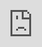 ```yaml
---
layout: default
title: Creation Club
nav_order: 6
---
```

# Creation Club Overhauls
###### By WhisperDealer

Lorerim requires the full paid to Skyrim Anniversay Edition update (AE for short) which includes content from Creation Club. If I were to describe these quests I would say...*"here, its all in this note"*. There is almost a whole category of mods that overhaul Creation Club content and Lorerim utilises some of these to provide a more fun, engaging and immersive experiance.

## Disabled Quests or removed items
Before discussing whats been overhauled, first lets highlighted what has been removed.

**Alternate Armors Quests**: The alternate armors from Creation Club are now part of the many armors found across Skyrim and Beyond. Because of this, the quests that were added to obtain these armors have been disabled. You will now find these distrubted to selected NPCs.

**Umbra**: Lorerim's main goal was to be as lore-friendly as possible and [Umbra](https://en.uesp.net/wiki/Skyrim:Umbra) was destroyed/absorbed by Clavicus Vile in the books that were published before Skyrim came out.

**The Arms of Chaos**: The staff was shattered into pieces by the Eternal Champion at the end of Arena. Due to this, [The Arms of Chaos](https://en.uesp.net/wiki/Skyrim:The_Arms_of_Chaos) creation was removed.

**Sunder and Wraithguard**: While technically, the [Sunder and Wraithguard]() creation was removed, another mod adds these items from lore back in a new quest "The Tools of Kagrenac". Read more about it our [New Quests guide](https://themoddingbungalo.com/lists/lorerim/guides/new-quests/#the-tools-of-kagrenac) 

## Saints & Seducers Extended Cut
![image](https://staticdelivery.nexusmods.com/mods/1704/images/72772/72772-1662761619-1874272167.png)

*"Return to the Shivering Isles in a fully-voiced overhaul of Skyrim's Saints and Seducers Creation".* Saints & Seducers Extended Cut is an overhaul and expansion of the Saints & Seducers official Creation. A handful of elements from the original quest have been preserved and expanded into a new, fully-voiced quest. The mod will take players back to the Shivering Isles, first seen in The Elder Scrolls IV: Oblivion, for a polished, high-quality adventure through a new region of the Realm of Madness. 

This quest mod also affects the following Creation Club content: [Shadowrend](https://en.uesp.net/wiki/Skyrim:Shadowrend), [Ruin’s Edge](https://en.uesp.net/wiki/Skyrim:Ruin%27s_Edge), and the [Staff of Sheogorath](https://en.uesp.net/wiki/Skyrim:Staff_of_Sheogorath) seamlessly integrating them into the new worldspace added.

To begin the mod questline, you must be at least level 20 and have completed [The Mind of Madness](https://elderscrolls.fandom.com/wiki/The_Mind_of_Madness).

## Morihaus' Refuge
![image](https://staticdelivery.nexusmods.com/mods/1704/images/68558/68558-1653387421-222371772.jpeg)

*Changes the Lord's Mail's integration by removing the existing quest and instead adding an entirely new dungeon and equipping its boss with the Lord's Mail for a challenging fight to acquire it.*

A brilliant mod by [Jelidity](https://next.nexusmods.com/profile/Jelidity/about-me?gameId=1704), this mod can be started by finding Morihaus' Refuge in Bruma.

## Knight of the North
![image](https://staticdelivery.nexusmods.com/mods/1704/images/45869/45869-1613807188-1478306464.png)

Overhauls the [Divine Crusader](https://creations.bethesda.net/en/skyrim/details/5666/Divine_Crusader_) quest with a completely reworked quest to obtain the Relics. This quest will have you travel far across Skyrim with an interesting backstory narrative to explain how the relics ended up in Skyrim.

Additionally the mod overhauls the Infamy system to be less harsh and more transparent and implemented a new system called *Honor*. 

To start this quest, next to every relic in the world is a journal or note that will begin the quest. However the mod author recommends to start near the Tower Stone in Winterhold. If you'd like to learn more, checkout the modpage [here](https://www.nexusmods.com/skyrimspecialedition/mods/45869).

## The Cause Tweaks - Alternate Start and Close the Gate
![image](https://static0.gamerantimages.com/wordpress/wp-content/uploads/2021/11/Skyrim-Anniversary-The-Cause-Guide.jpg)

A small change to [The Cause](https://en.uesp.net/wiki/Skyrim:The_Cause) creation but with 16 time the immersion. As the modname suggests, this changes how the quest starts and allows the player to close the Oblivion gate added by the mod.

**Alternate Start:** *Instead of receiving a letter from a courier, begin this quest by finding a note on a body in the destroyed Hall of the Vigilant (the dead Vigilant on the table in the back).*

**Close the Gate:** *As in Oblivion, the gate opened in this quest can now be closed.  To conform with the existing layout, there are two sigil stones within the Deadlands area being guarded by the dremora there.  Both must be removed to close the gate, after which you'll be returned to Tamriel (permanently-- please make sure to pick up anything you want from this area beforehand).*

If you want more information, checkout the mod page [here](https://www.nexusmods.com/skyrimspecialedition/mods/112918)

## Voiced Narrative

"Here, its all in this note" - Every CC NPC. Fortunetly a series by [GTheGenerous](https://next.nexusmods.com/profile/GTheGenerous/mods?gameId=1704) called Voiced Narratives which as you might have guessed, voices the NPCs. The following mods are added:
- Bloodchill Manor
- Redguard Elite Armaments
- The Gray Cowl Returns
- Ghosts of the Tribunal 
- Fishing

## Simple Fishing Overhaul
![image](https://staticdelivery.nexusmods.com/mods/1704/images/103440/103440-1699711922-1758139861.png)

Another banger by [JaySerpa](https://next.nexusmods.com/profile/jayserpa/about-me?gameId=1704), this mods adds a plethora of new features which would take me too long to list so I'm just gonna link JaySerpa's video below.

<div class="youtube-container">
  <iframe style="position: absolute; top: 0; left: 0; width: 100%; height: 100%;" 
    src="https://www.youtube.com/embed/hSRfatdkTvo?si=SNF2bb4dHHEq-FmG" 
    title="YouTube video player" 
    frameborder="0" 
    allow="accelerometer; autoplay; clipboard-write; encrypted-media; gyroscope; picture-in-picture; web-share" 
    referrerpolicy="strict-origin-when-cross-origin" 
    allowfullscreen>
  </iframe>
</div>

## The Gift of Saturalia
![image](https://staticdelivery.nexusmods.com/mods/1704/images/105697/105697-1702410467-965941506.png)

The Gift of Saturalia - A Quest for the Holidays is another mod by JaySerpa that while not requiring the Creation Club content, was built around the [Saturalia Holiday Pack](https://en.uesp.net/wiki/Skyrim:Saturalia_Holiday_Pack). A fully voiced new quest. Help the people of Skyrim and spread the spirit of Saturalia.

You can begin this quest by finding a bearded old trader camping outside of Dawnstar, south of the main entrance.

## Reduced Cut

Some of the quests from CC can be prone to bugs or just unimmersive. Some mods with the label *reduced cut* remove the quests while keeping the added content. In Lorerim, 2 creations are reduced:

[Bow of Shadows](https://www.nexusmods.com/skyrimspecialedition/mods/81188) can be found as static loot as part of the Raven Rock/Morag Tong questline.

[Civil War Champions](https://www.nexusmods.com/skyrimspecialedition/mods/94999) - reduced cut removes the "Battle of Champions" quest and makes it so the player receives either champion set just before the final siege on Windhelm or Solitude instead.  Now you'll receive champion's armor once you have proven yourself and just in time to rub it in Tullius' or Ulfric's face.

## Creation Club Homes

Homes in CC are often easily accessible early in your playthrough which is unbalanced in Lorerim. Several mods have been implemented for **immersion**.

[Creation Club Home Requirements](https://www.nexusmods.com/skyrimspecialedition/mods/116032)
![image](https://staticdelivery.nexusmods.com/mods/1704/images/116032/116032-1712435336-1682659034.png)

*One of the biggest weaknesses of the CC homes is being too accessible, too early into a playthrough. This mod aims to fix that by adding lore friendly requirements to several of the homes to ensure that players can't access them immediately.*

**Bloodchill Manor:** For this home, you'll need to complete the "Bloodline" quest in the Dawnguard DLC before being receiving your invitation to dinner. The quest will then proceed normally.

**Gallows Hall:** For this home, Gallows Hall will remain locked until you've completed the Conjuration Ritual Spell quest. Afterwards, the entrance will open and the quest will progress normally.

**Hendraheim** uses this mod which has been patched to work with [CC Hendraheim - Tweaks and Enhancements](https://www.nexusmods.com/skyrimspecialedition/mods/98688). This makes several changes to home and how you get it. Mainly being that after defeating Eydvina Shield-Hearth, you have to buy the home instead of just being handed the keys.

**Myrwatch** also gets rebalanced with [CC Myrwatch - Tweaks and Enhancements](https://www.nexusmods.com/skyrimspecialedition/mods/97659/) which makes the home purchasable and only after you convince Tolfdir. Checkout the mod page for more details.

**Goldenhills Plantation** from the Farming creation has also been improved upon with [CC Farming - Tweaks Enhancements and Quest Expansion](https://www.nexusmods.com/skyrimspecialedition/mods/69029). Before starting the quest, you can find the family still alive, with some custom dialogue lines and AI packages. To start the quest, you need to be level 15 (customizable) and talk to an innkeeper in either Rorikstead or Whiterun and ask them: "Are there any problems around town that need handling?"

It's worth noting the Tweaks and Enhancements mods are all by the same author [AndrealphusVIII](https://next.nexusmods.com/profile/AndrealphusVIII/about-me?gameId=1704) who has many more great mods. I'd recommend checking out the profile as many more of their mods are in Lorerim.


